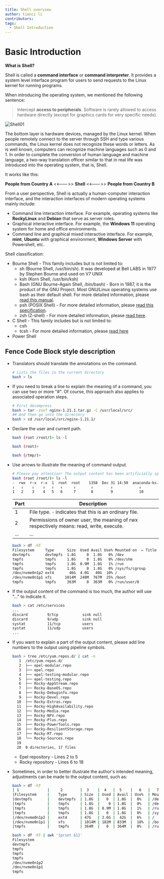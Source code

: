 ```yaml
---
title: Shell overview
author: tianci li
contributors: 
tags:
  - Shell Introduction
---
```


# Basic Introduction

**What is Shell?**

Shell is called a **command interface** or **command interpreter**. It provides a system level interface program for users to send requests to the Linux kernel for running programs.

When introducing the operating system, we mentioned the following sentence:

> Intercept **access to peripherals**. Software is rarely allowed to access hardware directly (except for graphics cards for very specific needs).

![Shell01](./images/Shell01.png)

The bottom layer is hardware devices, managed by the Linux kernel. When people remotely connect to the server through SSH and type various commands, the Linux kernel does not recognize these words or letters. As is well known, computers can recognize machine languages such as 0 and 1. In order to complete the conversion of human language and machine language, a two-way translation officer similar to that in real life was introduced into the operating system, that is, Shell.

It works like this:

**People from Country A** <<--->> **Shell** <<--->> **People from Country B**

From a user perspective, Shell is actually a human-computer interaction interface, and the interaction interfaces of modern operating systems mainly include:

* Command line interaction interface. For example, operating systems like **RockyLinux** and **Debian** that serve as server roles.
* Graphical interactive interface. For example, the **Windows 11** operating system for home and office environments.
* Command line and graphical mixed interactive interface. For example, **mint**, **Ubuntu** with graphical environment, **Windows Server** with Powershell, etc.

Shell classification:

* Bourne Shell - This family includes but is not limited to:
    * sh (Bourne Shell, /usr/bin/sh). It was developed at Bell LABS in 1977 by Stephen Bourne and used on V7 UNIX
    * ksh (Korn Shell, /usr/bin/ksh)
    * Bash (GNU Bourne-Again Shell, /bin/bash) - Born in 1987, it is the product of the GNU Project. Most GNU/Linux operating systems use bash as their default shell. For more detailed information, please [read this manual](https://www.gnu.org/software/bash/manual/bash.html).
    * psh (POSIX Shell) - For more detailed information, please [read this specification](https://pubs.opengroup.org/onlinepubs/9699919799/utilities/V3_chap02.html).
    * zsh (Z-shell) - For more detailed information, please [read here](https://zsh.sourceforge.io/).
* C Shell - This family includes but is not limited to:
    * csh
    * tcsh - For more detailed information, please [read here](https://www.tcsh.org/)
* Power Shell

## Fence Code Block style description

* Translators should translate the annotations on the command.

  ```bash
  # Lists the files in the current directory
  bash > ls
  ```

* If you need to break a line to explain the meaning of a command, you can use two or more "#". Of course, this approach also applies to associated operation steps.

  ```bash
  # First decompress
  bash > tar -zvxf nginx-1.21.1.tar.gz -C /usr/local/src/
  ## And then go into the directory
  bash > cd /usr/local/src/nginx-1.21.1/
  ```

* Declare the user and current path.
  
  ```bash
  bash (root /root/)> ls -l

  bash (root)>

  bash (/tmp/)>
  ```

* Use arrows to illustrate the meaning of command output.

  ```bash
  # Please pay attention! The output content has been artificially split here
  bash (root /root/)> ls -l 
  -  rwx  r-x  r-x  1  root  root    1358  Dec 31 14:50  anaconda-ks.cfg
  ↓   ↓    ↓    ↓   ↓   ↓     ↓       ↓        ↓            ↓
  1   2    3    4   5   6     7       8        9            10
  ```

  | Part | Description |
  |------|-------------|
  | 1    | File type. `-` indicates that this is an ordinary file. |
  | 2    | Permissions of owner user, the meaning of rwx respectively means: read, write, execute.  |
  | ... | ... |

  ```bash
  bash > df -hT
  Filesystem     Type      Size  Used Avail Use% Mounted on  ← Title header
  devtmpfs       devtmpfs  1.8G     0  1.8G   0% /dev
  tmpfs          tmpfs     1.8G     0  1.8G   0% /dev/shm
  tmpfs          tmpfs     1.8G  8.9M  1.8G   1% /run
  tmpfs          tmpfs     1.8G     0  1.8G   0% /sys/fs/cgroup
  /dev/nvme0n1p2 ext4       46G  4.0G   40G  10% /
  /dev/nvme0n1p1 xfs      1014M  248M  767M  25% /boot
  tmpfs          tmpfs     363M     0  363M   0% /run/user/0
  ```

* If the output content of the command is too much, the author will use "..." to indicate it.

  ```bash
  bash > cat /etc/services
  ...
  discard         9/tcp           sink null
  discard         9/udp           sink null
  systat          11/tcp          users
  systat          11/udp          users
  ...
  ```

* If you want to explain a part of the output content, please add line numbers to the output using pipeline symbols.

  ```bash
  bash > tree /etc/yum.repos.d/ | cat -n
     1  /etc/yum.repos.d/
     2  ├── epel-modular.repo
     3  ├── epel.repo
     4  ├── epel-testing-modular.repo
     5  ├── epel-testing.repo
     6  ├── Rocky-AppStream.repo
     7  ├── Rocky-BaseOS.repo
     8  ├── Rocky-Debuginfo.repo
     9  ├── Rocky-Devel.repo
    10  ├── Rocky-Extras.repo
    11  ├── Rocky-HighAvailability.repo
    12  ├── Rocky-Media.repo
    13  ├── Rocky-NFV.repo
    14  ├── Rocky-Plus.repo
    15  ├── Rocky-PowerTools.repo
    16  ├── Rocky-ResilientStorage.repo
    17  ├── Rocky-RT.repo
    18  └── Rocky-Sources.repo
    19
    20  0 directories, 17 files
  ```

   * Epel repository - Lines 2 to 5
   * Rocky repository - Lines 6 to 18
  
* Sometimes, in order to better illustrate the author's intended meaning, adjustments can be made to the output content, such as:

  ```bash
  bash > df -hT 
  | 1             |     2        |  3    |  4   |  5    |   6   |   7            | 8       |
  |Filesystem     |    Type      | Size  | Used | Avail | Use%  | Mounted        | on      |←← first line
  |devtmpfs       |    devtmpfs  | 1.8G  |   0  | 1.8G  |  0%   | /dev           |         |
  |tmpfs          |    tmpfs     | 1.8G  |    0 | 1.8G  |  0%   | /dev/shm       |         |
  |tmpfs          |    tmpfs     | 1.8G  | 8.9M | 1.8G  |  1%   | /run           |         |
  |tmpfs          |    tmpfs     | 1.8G  |   0  | 1.8G  |  0%   | /sys/fs/cgroup |         |
  |/dev/nvme0n1p2 |    ext4      | 47G   | 2.6G |  42G  |  6%   | /              |         |
  |/dev/nvme0n1p1 |    xfs       | 1014M | 182M | 833M  |  18%  | /boot          |         |
  |tmpfs          |    tmpfs     | 364M  |   0  | 364M  |  0%   | /run/user/0    |         |←← end line

  bash > df -hT | awk '{print $1}'
  Filesystem
  devtmpfs
  tmpfs
  tmpfs
  tmpfs
  /dev/nvme0n1p2
  /dev/nvme0n1p1
  tmpfs
  ```


